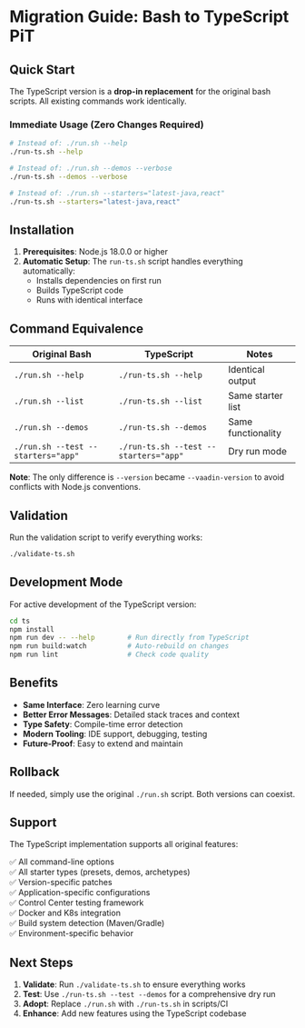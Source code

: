 # Migration Guide: Bash to TypeScript PiT

## Quick Start

The TypeScript version is a **drop-in replacement** for the original bash scripts. All existing commands work identically.

### Immediate Usage (Zero Changes Required)

```bash
# Instead of: ./run.sh --help
./run-ts.sh --help

# Instead of: ./run.sh --demos --verbose
./run-ts.sh --demos --verbose

# Instead of: ./run.sh --starters="latest-java,react"
./run-ts.sh --starters="latest-java,react"
```

## Installation

1. **Prerequisites**: Node.js 18.0.0 or higher
2. **Automatic Setup**: The `run-ts.sh` script handles everything automatically:
   - Installs dependencies on first run
   - Builds TypeScript code
   - Runs with identical interface

## Command Equivalence

| Original Bash | TypeScript | Notes |
|---------------|------------|-------|
| `./run.sh --help` | `./run-ts.sh --help` | Identical output |
| `./run.sh --list` | `./run-ts.sh --list` | Same starter list |
| `./run.sh --demos` | `./run-ts.sh --demos` | Same functionality |
| `./run.sh --test --starters="app"` | `./run-ts.sh --test --starters="app"` | Dry run mode |

**Note**: The only difference is `--version` became `--vaadin-version` to avoid conflicts with Node.js conventions.

## Validation

Run the validation script to verify everything works:

```bash
./validate-ts.sh
```

## Development Mode

For active development of the TypeScript version:

```bash
cd ts
npm install
npm run dev -- --help        # Run directly from TypeScript
npm run build:watch          # Auto-rebuild on changes
npm run lint                 # Check code quality
```

## Benefits

- **Same Interface**: Zero learning curve
- **Better Error Messages**: Detailed stack traces and context
- **Type Safety**: Compile-time error detection
- **Modern Tooling**: IDE support, debugging, testing
- **Future-Proof**: Easy to extend and maintain

## Rollback

If needed, simply use the original `./run.sh` script. Both versions can coexist.

## Support

The TypeScript implementation supports all original features:

✅ All command-line options  
✅ All starter types (presets, demos, archetypes)  
✅ Version-specific patches  
✅ Application-specific configurations  
✅ Control Center testing framework  
✅ Docker and K8s integration  
✅ Build system detection (Maven/Gradle)  
✅ Environment-specific behavior  

## Next Steps

1. **Validate**: Run `./validate-ts.sh` to ensure everything works
2. **Test**: Use `./run-ts.sh --test --demos` for a comprehensive dry run
3. **Adopt**: Replace `./run.sh` with `./run-ts.sh` in scripts/CI
4. **Enhance**: Add new features using the TypeScript codebase
